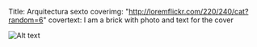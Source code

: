 Title: Arquitectura sexto
coverimg: "http://loremflickr.com/220/240/cat?random=6"
covertext: I am a brick with photo and text for the cover




![Alt text](http://dummyimage.com/220x320/4d494d/686a82.gif&text=placeholder+image "Optinal title")

